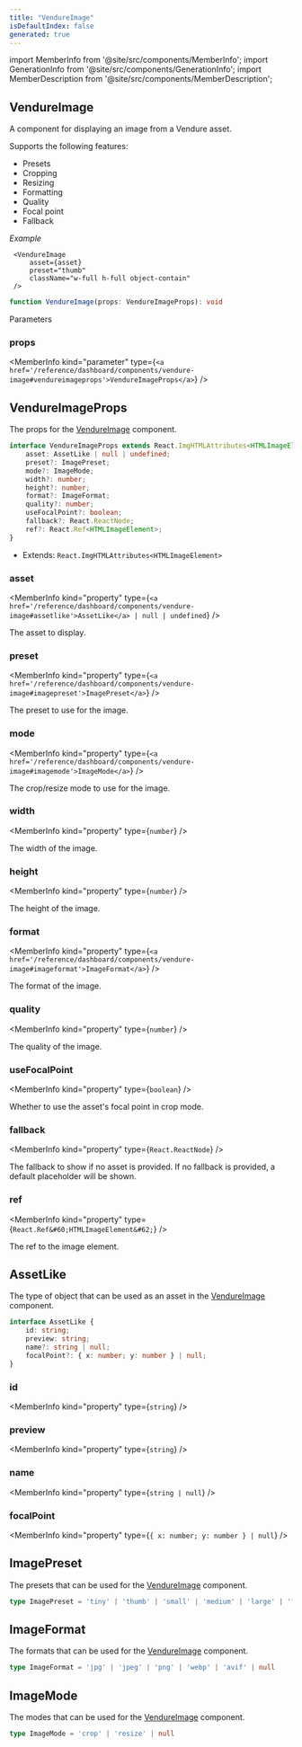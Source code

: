 ```yaml
---
title: "VendureImage"
isDefaultIndex: false
generated: true
---
```

<!-- This file was generated from the Vendure source. Do not modify. Instead, re-run the "docs:build" script -->
import MemberInfo from '@site/src/components/MemberInfo';
import GenerationInfo from '@site/src/components/GenerationInfo';
import MemberDescription from '@site/src/components/MemberDescription';


## VendureImage

<GenerationInfo sourceFile="packages/dashboard/src/lib/components/shared/vendure-image.tsx" sourceLine="141" packageName="@vendure/dashboard" since="3.4.0" />

A component for displaying an image from a Vendure asset.

Supports the following features:

* Presets
* Cropping
* Resizing
* Formatting
* Quality
* Focal point
* Fallback

*Example*

```tsx
 <VendureImage
     asset={asset}
     preset="thumb"
     className="w-full h-full object-contain"
 />
```

```ts title="Signature"
function VendureImage(props: VendureImageProps): void
```
Parameters

### props

<MemberInfo kind="parameter" type={`<a href='/reference/dashboard/components/vendure-image#vendureimageprops'>VendureImageProps</a>`} />



## VendureImageProps

<GenerationInfo sourceFile="packages/dashboard/src/lib/components/shared/vendure-image.tsx" sourceLine="59" packageName="@vendure/dashboard" since="3.4.0" />

The props for the <a href='/reference/dashboard/components/vendure-image#vendureimage'>VendureImage</a> component.

```ts title="Signature"
interface VendureImageProps extends React.ImgHTMLAttributes<HTMLImageElement> {
    asset: AssetLike | null | undefined;
    preset?: ImagePreset;
    mode?: ImageMode;
    width?: number;
    height?: number;
    format?: ImageFormat;
    quality?: number;
    useFocalPoint?: boolean;
    fallback?: React.ReactNode;
    ref?: React.Ref<HTMLImageElement>;
}
```
* Extends: <code>React.ImgHTMLAttributes&#60;HTMLImageElement&#62;</code>



<div className="members-wrapper">

### asset

<MemberInfo kind="property" type={`<a href='/reference/dashboard/components/vendure-image#assetlike'>AssetLike</a> | null | undefined`}   />

The asset to display.
### preset

<MemberInfo kind="property" type={`<a href='/reference/dashboard/components/vendure-image#imagepreset'>ImagePreset</a>`}   />

The preset to use for the image.
### mode

<MemberInfo kind="property" type={`<a href='/reference/dashboard/components/vendure-image#imagemode'>ImageMode</a>`}   />

The crop/resize mode to use for the image.
### width

<MemberInfo kind="property" type={`number`}   />

The width of the image.
### height

<MemberInfo kind="property" type={`number`}   />

The height of the image.
### format

<MemberInfo kind="property" type={`<a href='/reference/dashboard/components/vendure-image#imageformat'>ImageFormat</a>`}   />

The format of the image.
### quality

<MemberInfo kind="property" type={`number`}   />

The quality of the image.
### useFocalPoint

<MemberInfo kind="property" type={`boolean`}   />

Whether to use the asset's focal point in crop mode.
### fallback

<MemberInfo kind="property" type={`React.ReactNode`}   />

The fallback to show if no asset is provided. If no fallback is provided, 
a default placeholder will be shown.
### ref

<MemberInfo kind="property" type={`React.Ref&#60;HTMLImageElement&#62;`}   />

The ref to the image element.


</div>


## AssetLike

<GenerationInfo sourceFile="packages/dashboard/src/lib/components/shared/vendure-image.tsx" sourceLine="13" packageName="@vendure/dashboard" since="3.4.0" />

The type of object that can be used as an asset in the <a href='/reference/dashboard/components/vendure-image#vendureimage'>VendureImage</a> component.

```ts title="Signature"
interface AssetLike {
    id: string;
    preview: string;
    name?: string | null;
    focalPoint?: { x: number; y: number } | null;
}
```

<div className="members-wrapper">

### id

<MemberInfo kind="property" type={`string`}   />


### preview

<MemberInfo kind="property" type={`string`}   />


### name

<MemberInfo kind="property" type={`string | null`}   />


### focalPoint

<MemberInfo kind="property" type={`{ x: number; y: number } | null`}   />




</div>


## ImagePreset

<GenerationInfo sourceFile="packages/dashboard/src/lib/components/shared/vendure-image.tsx" sourceLine="28" packageName="@vendure/dashboard" since="3.4.0" />

The presets that can be used for the <a href='/reference/dashboard/components/vendure-image#vendureimage'>VendureImage</a> component.

```ts title="Signature"
type ImagePreset = 'tiny' | 'thumb' | 'small' | 'medium' | 'large' | 'full' | null
```


## ImageFormat

<GenerationInfo sourceFile="packages/dashboard/src/lib/components/shared/vendure-image.tsx" sourceLine="38" packageName="@vendure/dashboard" since="3.4.0" />

The formats that can be used for the <a href='/reference/dashboard/components/vendure-image#vendureimage'>VendureImage</a> component.

```ts title="Signature"
type ImageFormat = 'jpg' | 'jpeg' | 'png' | 'webp' | 'avif' | null
```


## ImageMode

<GenerationInfo sourceFile="packages/dashboard/src/lib/components/shared/vendure-image.tsx" sourceLine="48" packageName="@vendure/dashboard" since="3.4.0" />

The modes that can be used for the <a href='/reference/dashboard/components/vendure-image#vendureimage'>VendureImage</a> component.

```ts title="Signature"
type ImageMode = 'crop' | 'resize' | null
```
